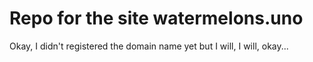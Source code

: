 # Repo for the site watermelons.uno

Okay, I didn't registered the domain name yet but I will, I will, okay...